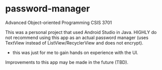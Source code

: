 # password-manager
Advanced Object-oriented Programming CSIS 3701

This was a personal project that used Android Studio in Java.
HIGHLY do not recommend using this app as an actual password manager (uses TextView instead of ListView/RecyclerView and does not encrypt).
  - this was just for me to gain hands on experience with the UI.

Improvements to this app may be made in the future (TBD).
